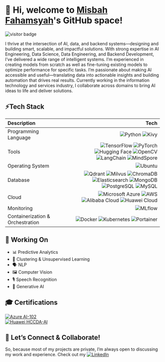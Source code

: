 # 👋 Hi, welcome to [Misbah Fahamsyah](https://github.com/misbahfhm)'s GitHub space!
<p align="left">
  <img src="https://visitor-badge.laobi.icu/badge?page_id=misbahfhm.misbahfhm" alt="visitor badge"/>
</p>

I thrive at the intersection of AI, data, and backend systems—designing and building smart, scalable, and impactful solutions.
With strong expertise in AI Engineering, Data Science, Data Engineering, and Backend Development, I’ve delivered a wide range of intelligent systems.
I’m experienced in creating models from scratch as well as fine-tuning existing models to optimize performance for specific tasks.
I’m passionate about making AI accessible and useful—translating data into actionable insights and building automation that drives real results.
Currently working in the information technology and services industry, I collaborate across domains to bring AI ideas to life and deliver solutions.

## ⚡Tech Stack
| Description | Tech |
| :- | -: |
| Programming Language | ![Python](https://img.shields.io/badge/-Python-3776AB?style=flat&logo=python&logoColor=white) ![Kivy](https://img.shields.io/badge/-Kivy-1e1e1e?style=flat&logo=kivy&logoColor=white)|
| Tools | ![TensorFlow](https://img.shields.io/badge/TensorFlow-FF6F00?style=flat&logo=tensorflow&logoColor=white) ![PyTorch](https://img.shields.io/badge/PyTorch-EE4C2C?style=flat&logo=pytorch&logoColor=white) ![Hugging Face](https://img.shields.io/badge/Hugging_Face-F18C00?style=flat&logo=huggingface&logoColor=white) ![OpenCV](https://img.shields.io/badge/OpenCV-5C3EE8?style=flat&logo=opencv&logoColor=white) ![LangChain](https://img.shields.io/badge/LangChain-000000?style=flat&logo=langchain&logoColor=white) ![MindSpore](https://img.shields.io/badge/MindSpore-1D2088?style=flat&logo=huawei&logoColor=white)|
| Operating System | ![Ubuntu](https://img.shields.io/badge/-Ubuntu-E95420?style=flat&logo=ubuntu&logoColor=white)|
| Database | ![Qdrant](https://img.shields.io/badge/-Qdrant-009C71?style=flat&logo=qdrant&logoColor=white) ![Milvus](https://img.shields.io/badge/-Milvus-1A3F8B?style=flat&logo=milvus&logoColor=white) ![ChromaDB](https://img.shields.io/badge/-ChromaDB-387E8E?style=flat&logo=chroma&logoColor=white) ![Elasticsearch](https://img.shields.io/badge/-Elasticsearch-005571?style=flat&logo=elasticsearch&logoColor=white) ![MongoDB](https://img.shields.io/badge/-MongoDB-47A248?style=flat&logo=mongodb&logoColor=white) ![PostgreSQL](https://img.shields.io/badge/-PostgreSQL-336791?style=flat&logo=postgresql&logoColor=white) ![MySQL](https://img.shields.io/badge/-MySQL-4479A1?style=flat&logo=mysql&logoColor=white)|
| Cloud | ![Microsoft Azure](https://img.shields.io/badge/Microsoft_Azure-0078D4?style=flat&logo=microsoft&logoColor=white) ![AWS](https://img.shields.io/badge/Amazon_AWS-232F3E?style=flat&logo=amazonaws&logoColor=white) ![Alibaba Cloud](https://img.shields.io/badge/Alibaba_Cloud-FF6A00?style=flat&logo=alibaba-cloud&logoColor=white) ![Huawei Cloud](https://img.shields.io/badge/Huawei_Cloud-C60000?style=flat&logo=huawei&logoColor=white)|
| Monitoring | ![MLflow](https://img.shields.io/badge/MLflow-0078D4?style=flat&logo=mlflow&logoColor=white)|
| Containerization & Orchestration | ![Docker](https://img.shields.io/badge/Docker-2496ED?style=flat&logo=docker&logoColor=white) ![Kubernetes](https://img.shields.io/badge/Kubernetes-326CE5?style=flat&logo=kubernetes&logoColor=white) ![Portainer](https://img.shields.io/badge/Portainer-000000?style=flat&logo=portainer&logoColor=white)|

## 🚧 Working On
- 📊 Predictive Analytics
- 🧩 Clustering & Unsupervised Learning
- 🗣️ NLP
- 🖼️ Computer Vision
- 🎙️ Speech Recognition
- 🎨 Generative AI

## 🎓 Certifications
[![Azure AI-102](https://img.shields.io/badge/Microsoft_Azure-AI_Engineer_Associate-0078D4?style=flat&logo=microsoft-azure&logoColor=white)](https://learn.microsoft.com/api/credentials/share/en-us/MisbahFahamsyah-2076/210F29574EF1AA85?sharingId=E0D9E30F5EAEC496)<br>
[![Huawei HCCDA-AI](https://img.shields.io/badge/Huawei-HCCDA--AI-C60000?style=flat&logo=huawei&logoColor=white)](https://fs-intl-en-us.connect.huaweicloud.com/FileServer/getFile/vector/011/111/111/0000000000011111111.20250731153032.70257790938621794698457249427767:50560810043954:2800:D79615E6AA1BE0998753B737770E5E0986895253BDC546D7D9940A62E3D0BECF.png)

## 🚀 Let’s Connect & Collaborate!
So, because most of my projects are private, I’m always open to discussing my work and experience. Check out my [![LinkedIn](https://img.shields.io/badge/LinkedIn-0A66C2?style=flat&logo=linkedin&logoColor=white)](https://www.linkedin.com/in/misbah-fahamsyah)
